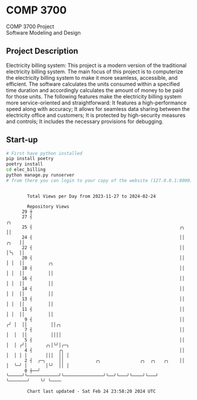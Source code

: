 # COMP 3700
COMP 3700 Project  
Software Modeling and Design
## Project Description
Electricity billing system: This project is a modern version of the traditional electricity billing system. The main focus of this project is to computerize the electricity billing system to make it more seamless, accessible, and efficient. The software calculates the units consumed within a specified time duration and accordingly calculates the amount of money to be paid for those units. The following features make the electricity billing system more service-oriented and straightforward: It features a high-performance speed along with accuracy; It allows for seamless data sharing between the electricity office and customers; It is protected by high-security measures and controls; It includes the necessary provisions for debugging.

## Start-up
```bash
# First have python installed
pip install poetry
poetry install
cd elec_billing
python manage.py runserver
# from there you can login to your copy of the website (127.0.0.1:8000), default creds are admin/admin
```

```

        Total Views per Day from 2023-11-27 to 2024-02-24

        Repository Views
      29 ┼
      27 ┤                                                                   ╭╮
      25 ┤                                                        ╭╮         ││
      24 ┤                                                        ││    ╭╮   ││
      22 ┤                                                        ││    │╰╮  ││
      20 ┤                                                        ││    │ │  ││         ╭╮
      18 ┤                                                        ││    │ │  ││         ││
      16 ┤                                                        ││    │ │  ││         ││
      14 ┤                                                        ││    │ │  ││         ││
      13 ┤                                                        ││    │ │  ││         ││
      11 ┤                                                        ││    │ │  ││         ││
       9 ┤                                                        ││   ╭╯ │  ││         ││╭╮
       7 ┤                                                        ││   │  │  ││         ││││
       5 ┤                                                        ││   │  │ ╭╯│       ╭╮│╰╯│╭─╮
       4 ┤          ╭╮                                            ││   │  │ │ │       │││  ││ │
       2 ┤  ╭─╮     ││            ╭╮               ╭╮  ╭╮   ╭╮    ││   │  ╰─╯ │       │╰╯  ││ │
       0 ┼──╯ ╰─────╯╰────────────╯╰───────────────╯╰──╯╰───╯╰────╯╰───╯      ╰───────╯    ╰╯ ╰────

        Chart last updated - Sat Feb 24 23:58:20 2024 UTC
        
```
